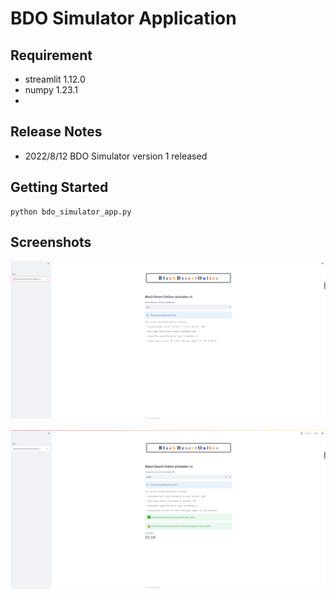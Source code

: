 # BDO Simulator Application

## Requirement
* streamlit 1.12.0
* numpy 1.23.1
* 

## Release Notes
* 2022/8/12 BDO Simulator version 1 released

## Getting Started

```
python bdo_simulator_app.py
```

## Screenshots
![](example1.PNG)

![](example2.PNG)
